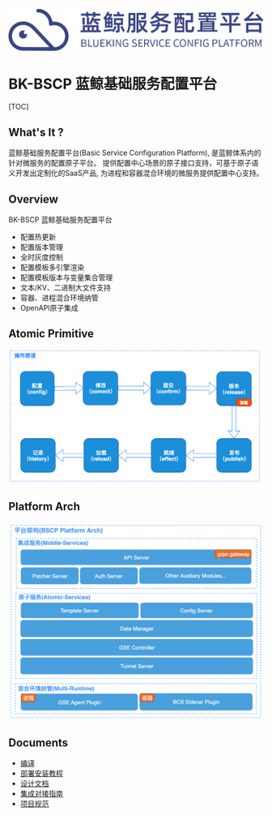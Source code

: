 ![BK-BSCP logo](./docs/img/logo.png)

BK-BSCP 蓝鲸基础服务配置平台
============================

[TOC]

## What's It ?

蓝鲸基础服务配置平台(Basic Service Configuration Platform), 是蓝鲸体系内的针对微服务的配置原子平台。
提供配置中心场景的原子接口支持，可基于原子语义开发出定制化的SaaS产品, 为进程和容器混合环境的微服务提供配置中心支持。

## Overview

BK-BSCP 蓝鲸基础服务配置平台

* 配置热更新
* 配置版本管理
* 全时灰度控制
* 配置模板多引擎渲染
* 配置模板版本与变量集合管理
* 文本/KV、二进制大文件支持
* 容器、进程混合环境纳管
* OpenAPI原子集成

## Atomic Primitive

![avatar](./docs/img/atomic.png)

## Platform Arch

![avatar](./docs/img/platform.png)

## Documents

* [编译](docs/build.md)
* [部署安装教程](docs/install.md)
* [设计文档](docs/arch.md)
* [集成对接指南](docs/integration.md)
* [项目规范](docs/standard.md)
